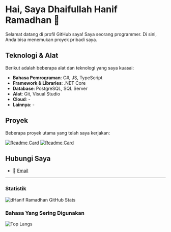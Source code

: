 # Hai, Saya Dhaifullah Hanif Ramadhan 👋

Selamat datang di profil GitHub saya! Saya seorang programmer. Di sini, Anda bisa menemukan proyek pribadi saya.

## Teknologi & Alat

Berikut adalah beberapa alat dan teknologi yang saya kuasai:

- **Bahasa Pemrograman**: C#, JS, TypeScript
- **Framework & Libraries**: .NET Core
- **Database**: PostgreSQL, SQL Server
- **Alat**: Git, Visual Studio
- **Cloud**: -
- **Lainnya**: -

## Proyek

Beberapa proyek utama yang telah saya kerjakan:

[![Readme Card](https://github-readme-stats.vercel.app/api/pin/?username=dhaniframadhan&repo=familia-bot&hide_border=true&bg_color=0d1117&text_color=f0f6fc)](https://github.com/dhaniframadhan/familia-bot)
[![Readme Card](https://github-readme-stats.vercel.app/api/pin/?username=dhaniframadhan&repo=runic-archives&hide_border=true&bg_color=0d1117&text_color=f0f6fc)](https://github.com/dHanifRamadhan/runic-archives)

## Hubungi Saya

- 📧 [Email](d.haniframadhan@gmail.com)

---

### Statistik

![dHanif Ramadhan GitHub Stats](https://github-readme-stats.vercel.app/api?username=dhaniframadhan&show_icons=true&bg_color=0d1117&hide_title=true&rank_icon=percentile&text_color=f0f6fc&hide_border=true&locale=id)

### Bahasa Yang Sering Digunakan
![Top Langs](https://github-readme-stats.vercel.app/api/top-langs/?username=dhaniframadhan&layout=compact&hide_title=true&hide_border=true&bg_color=0d1117&text_color=f0f6fc)
